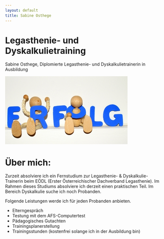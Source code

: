 ```yaml
---
layout: default
title: Sabine Osthege
---
```


# Legasthenie- und Dyskalkulietraining

Sabine Osthege, Diplomierte Legasthenie- und Dyskalkulietrainerin in Ausbildung

<img src="img/banner-bg.jpg" class="img-responsive" alt="alternativtext">


# Über mich:
Zurzeit absolviere ich ein Fernstudium zur Legasthenie- & Dyskalkulie-Trainerin beim EÖDL (Erster Österreichischer Dachverband Legasthenie). Im Rahmen dieses Studiums absolviere ich derzeit einen praktischen Teil.
Im Bereich Dyskalkulie suche ich noch Probanden.

Folgende Leistungen werde ich für jeden Probanden anbieten.

+ Elterngespräch
+ Testung mit dem AFS-Computertest
+ Pädagogisches Gutachten
+ Trainingsplanerstellung
+ Trainingsstunden (kostenfrei solange ich in der Ausbildung bin)

